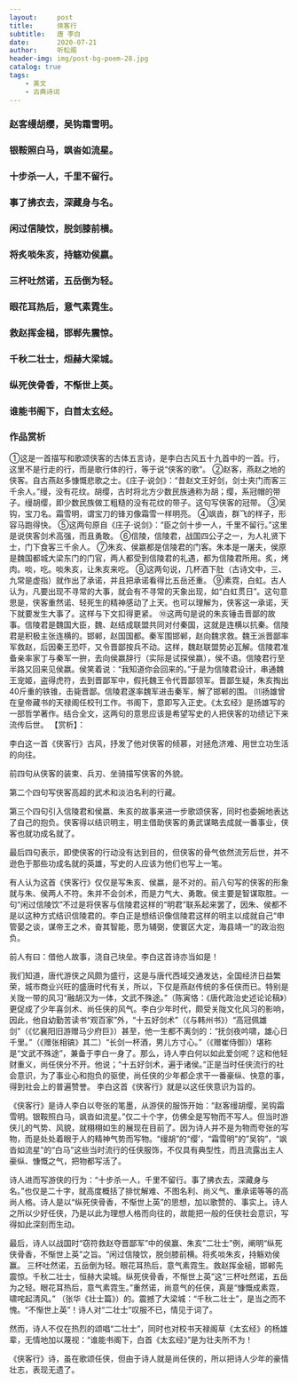 ```yaml
---
layout:     post
title:      侠客行
subtitle:   唐 李白
date:       2020-07-21
author:     听松阁
header-img: img/post-bg-poem-28.jpg
catalog: true
tags:
    - 美文
    - 古典诗词
---
```



### 赵客缦胡缨，吴钩霜雪明。
### 银鞍照白马，飒沓如流星。
### 十步杀一人，千里不留行。
### 事了拂衣去，深藏身与名。
### 闲过信陵饮，脱剑膝前横。
### 将炙啖朱亥，持觞劝侯嬴。
### 三杯吐然诺，五岳倒为轻。
### 眼花耳热后，意气素霓生。
### 救赵挥金槌，邯郸先震惊。
### 千秋二壮士，烜赫大梁城。
### 纵死侠骨香，不惭世上英。
### 谁能书阁下，白首太玄经。


### 作品赏析
①这是一首描写和歌颂侠客的古体五言诗，是李白古风五十九首中的一首。行，这里不是行走的行，而是歌行体的行，等于说“侠客的歌”。
②赵客，燕赵之地的侠客。自古燕赵多慷慨悲歌之士。《庄子·说剑》：“昔赵文王好剑，剑士夹门而客三千余人。”缦，没有花纹。胡缨，古时将北方少数民族通称为胡；缨，系冠帽的带子。缦胡缨，即少数民族做工粗糙的没有花纹的带子。这句写侠客的冠带。
③吴钩，宝刀名。霜雪明，谓宝刀的锋刃像霜雪一样明亮。
④飒沓，群飞的样子，形容马跑得快。
⑤这两句原自《庄子·说剑》：“臣之剑十步一人，千里不留行。”这里是说侠客剑术高强，而且勇敢。
⑥信陵，信陵君，战国四公子之一，为人礼贤下士，门下食客三千余人。
⑦朱亥、侯嬴都是信陵君的门客。朱本是一屠夫，侯原是魏国都城大梁东门的门官，两人都受到信陵君的礼遇，都为信陵君所用。炙，烤肉。啖，吃。啖朱亥，让朱亥来吃。
⑧这两句说，几杯酒下肚（古诗文中，三、九常是虚指）就作出了承诺，并且把承诺看得比五岳还重。
⑨素霓，白虹。古人认为，凡要出现不寻常的大事，就会有不寻常的天象出现，如“白虹贯日”。这句意思是，侠客重然诺、轻死生的精神感动了上天。也可以理解为，侠客这一承诺，天下就要发生大事了。这样与下文扣得更紧。
⑩这两句是说的朱亥锤击晋鄙的故事。信陵君是魏国大臣，魏、赵结成联盟共同对付秦国，这就是连横以抗秦。信陵君是积极主张连横的。邯郸，赵国国都。秦军围邯郸，赵向魏求救。魏王派晋鄙率军救赵，后因秦王恐吓，又令晋鄙按兵不动。这样，魏赵联盟势必瓦解。信陵君准备亲率家丁与秦军一拚，去向侯嬴辞行（实际是试探侯嬴），侯不语。信陵君行至半路又回来见侯嬴。侯笑着说：“我知道你会回来的。”于是为信陵君设计，串通魏王宠姬，盗得虎符，去到晋鄙军中，假托魏王令代晋鄙领军。晋鄙生疑，朱亥掏出40斤重的铁锥，击毙晋鄙。信陵君遂率魏军进击秦军，解了邯郸的围。
⑾扬雄曾在皇帝藏书的天禄阁任校刊工作。书阁下，意即写入正史。《太玄经》是扬雄写的一部哲学著作。结合全文，这两句的意思应该是希望写史的人把侠客的功绩记下来流传后世。
【赏析】：

李白这一首《侠客行》古风，抒发了他对侠客的倾慕，对拯危济难、用世立功生活的向往。

前四句从侠客的装束、兵刃、坐骑描写侠客的外貌。

第二个四句写侠客高超的武术和淡泊名利的行藏。

第三个四句引入信陵君和侯嬴、朱亥的故事来进一步歌颂侠客，同时也委婉地表达了自己的抱负。侠客得以结识明主，明主借助侠客的勇武谋略去成就一番事业，侠客也就功成名就了。

最后四句表示，即使侠客的行动没有达到目的，但侠客的骨气依然流芳后世，并不逊色于那些功成名就的英雄，写史的人应该为他们也写上一笔。

有人认为这首《侠客行》仅仅是写朱亥、侯嬴，是不对的。前八句写的侠客的形象就与朱、侯两人不符。朱并不会剑术，而是力气大、勇敢。侯主要是智谋取胜。一句“闲过信陵饮”不过是将侠客与信陵君这样的“明君”联系起来罢了，因朱、侯都不是以这种方式结识信陵君的。李白正是想结识像信陵君这样的明主以成就自己“申管晏之谈，谋帝王之术，奋其智能，愿为辅弼，使寰区大定，海县靖一”的政治抱负。

前人有曰：借他人故事，浇自己块垒。李白这首诗亦当如是！



我们知道，唐代游侠之风颇为盛行，这是与唐代西域交通发达，全国经济日益繁荣，城市商业兴旺的盛唐时代有关，所以，下仅是燕赵传统的多任侠而已。特别是关陇一带的风习“融胡汉为一体，文武不殊途。”（陈寅恪：《唐代政治史述论论稿》）更促成了少年喜剑术、尚任侠的风气。李白少年时代，颇受关陇文化风习的影响，因此，他自幼勤苦读书“观百家”外，“十五好剑术”（《与韩州书》）“高冠佩雄剑”（《忆襄阳旧游赠马少府巨》）甚至，他一生都不离剑的：“抚剑夜吟啸，雄心日千里。”（《赠张相镐》其二）“长剑一杯酒，男儿方寸心。”（《赠崔侍御》）堪称是“文武不殊途”，兼备于李白一身了。那么，诗人李白何以如此爱剑呢？这和他轻财重义，尚任侠分不开。他说；“十五好剑术，遍于诸侯。”正是当时任侠流行的社会意识，为了事业心和抱负的驱使，尚任侠的少年都企求干一番豪纵、快意的事，得到社会上的普遍赞誉。
李白这首《侠客行》就是以这任侠意识为旨的。

《侠客行》是诗人李白以夸张的笔墨，从游侠的服饰开始：“赵客缦胡缨，吴钩霜雪明。银鞍照白马，飒沓如流星。”仅二十个字，仿佛全是写物而不写人。但当时游侠儿的气势、风貌，就栩栩如生的展现在目前了。因为诗人并不是为物而夸张的写物，而是处处着眼于人的精神气势而写物。“缦胡”的“缨’，“霜雪明”的”吴钩”，“飒沓如流星”的“白马”这些当时流行的任侠服饰，不仅具有典型性，而且流露出主人豪纵、慷慨之气，把物都写活了。

诗人进而写游侠的行为：“十步杀一人，千里不留行。事了拂衣去，深藏身与名。”也仅是二十字，就高度概括了排忧解难、不图名利、尚义气、重承诺等等的高尚人格。诗人是以“纵死侠骨香，不惭世上英”的思想，加以歌赞的、事实上。诗人之所以少好任侠，乃是以此为理想人格而向往的，故能把一般的任侠社会意识，写得如此深刻而生动。

最后，诗人以战国时“窃符救赵夺晋鄙军”中的侯赢、朱亥”二壮士”例，阐明“纵死侠骨香，不惭世上英”之旨。“闲过信陵饮，脱剑膝前横。将炙啖朱亥，持觞劝侯赢。
三杯吐然诺，五岳倒为轻。眼花耳热后，意气素霓生。救赵挥金槌，邯郸先震惊。千秋二壮士，恒赫大梁城。纵死侠骨香，不惭世上英”这“三杯吐然诺，五岳为之轻。眼花耳热后，意气素霓生。”重然诺，尚意气的任侠，真是“慷慨成素霓，啸咤起清风。”
（张华《壮士篇》）的。震撼了大梁城：“千秋二壮士”，是当之而不愧。“不惭世上英”！诗人对“二壮士”叹服不已，情见于词了。

然而，诗人不仅在热烈的颂唱“二壮士”，同时也对校书天禄阁草《太玄经》的杨雄辈，无情地加以蔑视：“谁能书阁下，白首《太玄经》”是为壮夫所不为！

《侠客行》诗，虽在歌颂任侠，但由于诗人就是尚任侠的，所以把诗人少年的豪情壮志，表现无遗了。
